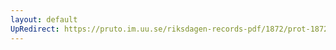 ```yaml
---
layout: default
UpRedirect: https://pruto.im.uu.se/riksdagen-records-pdf/1872/prot-1872--fk--129.pdf
---
```

